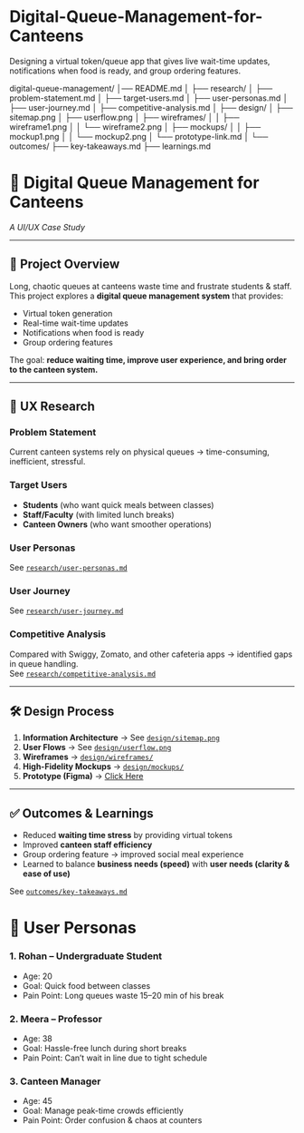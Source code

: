 # Digital-Queue-Management-for-Canteens
Designing a virtual token/queue app that gives live wait-time updates, notifications when food is ready, and group ordering features.

digital-queue-management/
│── README.md
│
├── research/
│   ├── problem-statement.md
│   ├── target-users.md
│   ├── user-personas.md
│   ├── user-journey.md
│   ├── competitive-analysis.md
│
├── design/
│   ├── sitemap.png
│   ├── userflow.png
│   ├── wireframes/
│   │   ├── wireframe1.png
│   │   └── wireframe2.png
│   ├── mockups/
│   │   ├── mockup1.png
│   │   └── mockup2.png
│   └── prototype-link.md
│
└── outcomes/
    ├── key-takeaways.md
    ├── learnings.md


# 🍴 Digital Queue Management for Canteens
*A UI/UX Case Study*

---

## 📌 Project Overview  
Long, chaotic queues at canteens waste time and frustrate students & staff.  
This project explores a **digital queue management system** that provides:  
- Virtual token generation  
- Real-time wait-time updates  
- Notifications when food is ready  
- Group ordering features  

The goal: **reduce waiting time, improve user experience, and bring order to the canteen system.**

---

## 🎯 UX Research  

### Problem Statement  
Current canteen systems rely on physical queues → time-consuming, inefficient, stressful.  

### Target Users  
- **Students** (who want quick meals between classes)  
- **Staff/Faculty** (with limited lunch breaks)  
- **Canteen Owners** (who want smoother operations)  

### User Personas  
See [`research/user-personas.md`](research/user-personas.md)  

### User Journey  
See [`research/user-journey.md`](research/user-journey.md)  

### Competitive Analysis  
Compared with Swiggy, Zomato, and other cafeteria apps → identified gaps in queue handling.  
See [`research/competitive-analysis.md`](research/competitive-analysis.md)  

---

## 🛠️ Design Process  

1. **Information Architecture** → See [`design/sitemap.png`](design/sitemap.png)  
2. **User Flows** → See [`design/userflow.png`](design/userflow.png)  
3. **Wireframes** → [`design/wireframes/`](design/wireframes/)  
4. **High-Fidelity Mockups** → [`design/mockups/`](design/mockups/)  
5. **Prototype (Figma)** → [Click Here](https://figma.com/your-prototype-link)  

---

## ✅ Outcomes & Learnings  

- Reduced **waiting time stress** by providing virtual tokens  
- Improved **canteen staff efficiency**  
- Group ordering feature → improved social meal experience  
- Learned to balance **business needs (speed)** with **user needs (clarity & ease of use)**  

See [`outcomes/key-takeaways.md`](outcomes/key-takeaways.md)  


# 👤 User Personas

### 1. Rohan – Undergraduate Student  
- Age: 20  
- Goal: Quick food between classes  
- Pain Point: Long queues waste 15–20 min of his break  

### 2. Meera – Professor  
- Age: 38  
- Goal: Hassle-free lunch during short breaks  
- Pain Point: Can’t wait in line due to tight schedule  

### 3. Canteen Manager  
- Age: 45  
- Goal: Manage peak-time crowds efficiently  
- Pain Point: Order confusion & chaos at counters  

